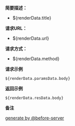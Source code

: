 
**简要描述：** 

- ${renderData.title}

**请求URL：** 

- ${renderData.url}
  
**请求方式：**

- ${renderData.method} 

**请求示例**

```${renderData.paramsData.lang}
${renderData.paramsData.body} 
```

**返回示例**

```${renderData.resData.lang}
${renderData.resData.body} 
```

**备注** 

[generate by @before-server](https://www.npmjs.com/package/before-server)